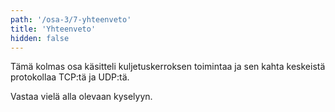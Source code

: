 ```yaml
---
path: '/osa-3/7-yhteenveto'
title: 'Yhteenveto'
hidden: false
---
```



Tämä kolmas osa käsitteli kuljetuskerroksen toimintaa ja sen kahta keskeistä protokollaa TCP:tä ja UDP:tä.


Vastaa vielä alla olevaan kyselyyn.


<quiz id="5526729a-3632-43b0-af07-2b8b16097abb"></quiz>
